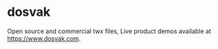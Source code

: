 # dosvak

Open source and commercial twx files, Live product demos available at https://www.dosvak.com.
